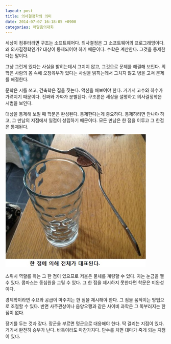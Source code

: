 ```yaml
---
layout: post
title: 의사결정학의 의미
date: 2014-07-07 16:18:05 +0900
categories: 깨달음의대화
---
```

  


세상이 컴퓨터라면 구조는 소프트웨어다. 의사결정은 그 소프트웨어의 프로그래밍이다. 왜 의사결정학인가? 대상이 통제되어야 하기 때문이다. 수학은 계산한다. 그것을 통제한다는 말이다. 

  


그냥 그런게 있다는 사실을 밝히는데서 그치지 않고, 그것으로 문제를 해결해 보인다. 의학은 사람의 몸 속에 오장육부가 있다는 사실을 밝히는데서 그치지 않고 병을 고쳐 문제를 해결한다. 

  


문학은 시를 쓰고, 건축학은 집을 짓는다. 액션을 해보여야 한다. 거기서 고수와 하수가 가려지기 때문이다. 진짜와 가짜가 분별된다. 구조론은 세상을 설명하고 의사결정학은 시범을 보인다. 

  


대상을 통제해 보일 때 학문은 완성된다. 통제한다는게 중요하다. 통제하려면 만나야 하고, 그 만남의 지점에서 일점이 성립하기 때문이다. 모든 만남은 한 점을 이루고 그 한점은 통제된다. 

  



<img src="files/attach/images/198/305/495/55.jpg" alt="55.jpg" width="440" height="415" /> 

  


스위치 역할를 하는 그 한 점이 있으므로 저울은 물체를 계량할 수 있다. 자는 눈금을 잴 수 있다. 콤파스는 동심원을 그릴 수 있다. 그 한 점을 제시하지 못한다면 학문은 미완성이다. 

  


경제학이라면 수요와 공급이 마주치는 한 점을 제시해야 한다. 그 점을 움직이는 방법으로 조절할 수 있다. 반면 사주관상이나 음양오행과 같은 사이비 과학은 그 똑부러지는 한 점이 없다. 

  


<p class="0">
  장기를 두는 것과 같다. 장군을 부르면 멍군으로 대응해야 한다. 딱 걸리는 지점이 있다. 거기서 완전히 승부가 난다. 바둑이라도 마찬가지다. 단수를 치면 대마가 죽게 되는 지점이 있다.
</p>